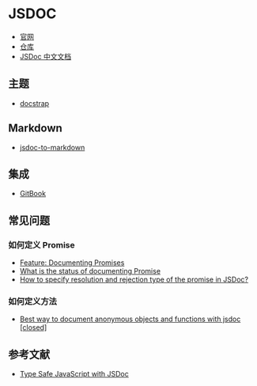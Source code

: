 JSDOC
========

- [官网](http://usejsdoc.org/)
- [仓库](https://github.com/jsdoc3/jsdoc)
- [JSDoc 中文文档](http://www.css88.com/doc/jsdoc/index.html)

## 主题

- [docstrap](https://github.com/docstrap/docstrap)

## Markdown

- [jsdoc-to-markdown](https://github.com/jsdoc2md/jsdoc-to-markdown)

## 集成

- [GitBook](https://medium.com/@kevinast/integrate-gitbook-jsdoc-974be8df6fb3)

## 常见问题

### 如何定义 Promise

- [Feature: Documenting Promises](https://github.com/jsdoc3/jsdoc/issues/509)
- [What is the status of documenting Promise](https://github.com/jsdoc3/jsdoc/issues/1197)
- [How to specify resolution and rejection type of the promise in JSDoc?](https://stackoverflow.com/questions/13104411/how-to-specify-resolution-and-rejection-type-of-the-promise-in-jsdoc)

### 如何定义方法

- [Best way to document anonymous objects and functions with jsdoc [closed]](https://stackoverflow.com/questions/3171454/best-way-to-document-anonymous-objects-and-functions-with-jsdoc)

## 参考文献

- [Type Safe JavaScript with JSDoc](https://medium.com/@trukrs/type-safe-javascript-with-jsdoc-7a2a63209b76)
